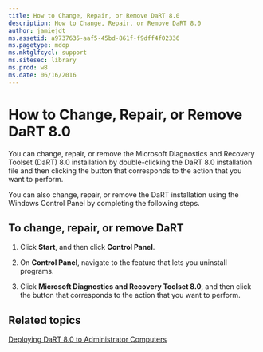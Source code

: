 ```yaml
---
title: How to Change, Repair, or Remove DaRT 8.0
description: How to Change, Repair, or Remove DaRT 8.0
author: jamiejdt
ms.assetid: a9737635-aaf5-45bd-861f-f9dff4f02336
ms.pagetype: mdop
ms.mktglfcycl: support
ms.sitesec: library
ms.prod: w8
ms.date: 06/16/2016
---
```



# How to Change, Repair, or Remove DaRT 8.0


You can change, repair, or remove the Microsoft Diagnostics and Recovery Toolset (DaRT) 8.0 installation by double-clicking the DaRT 8.0 installation file and then clicking the button that corresponds to the action that you want to perform.

You can also change, repair, or remove the DaRT installation using the Windows Control Panel by completing the following steps.

## To change, repair, or remove DaRT


1.  Click **Start**, and then click **Control Panel**.

2.  On **Control Panel**, navigate to the feature that lets you uninstall programs.

3.  Click **Microsoft Diagnostics and Recovery Toolset 8.0**, and then click the button that corresponds to the action that you want to perform.

## Related topics


[Deploying DaRT 8.0 to Administrator Computers](deploying-dart-80-to-administrator-computers-dart-8.md)

 

 





